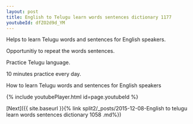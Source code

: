 ```yaml
---
layout: post
title: English to Telugu learn words sentences dictionary 1177 
youtubeId: dfZO2d9d_YM
---
```

 
 
Helps to learn Telugu words and sentences for English speakers.

Opportunitiy to repeat the words sentences. 

Practice Telugu language. 
 
10 minutes practice every day. 
 
How to learn Telugu words and sentences for English speakers 
 
{% include youtubePlayer.html id=page.youtubeId %}
 
 
[Next]({{ site.baseurl }}{% link  split2/_posts/2015-12-08-English to telugu learn words sentences dictionary 1058 .md%})
 
